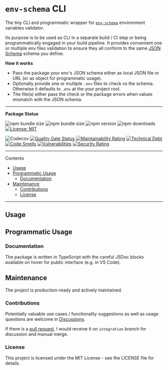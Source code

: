 # `env-schema` CLI

The tiny CLI and programmatic wrapper for [`env-schema`](https://www.npmjs.com/package/env-schema) environment variables validator.

Its purpose is to be used as CLI in a separate build / CI step or being programmatically engaged in your build pipeline. It provides convenient one or multiple env files validation to ensure they all conform to the same [JSON Schema](https://json-schema.org/) schema you define.

**How it works**

- Pass the package your env's JSON schema either as local JSON file or URL (or as object for programmatic usage).
- Optionally provide one or multiple `.env` files to check vs the schema. Otherwise it defaults to `.env` at the your project root.
- The file(s) either pass the check or the package errors when values mismatch with the JSON schema.

---

**Package Status**

![npm bundle size](https://img.shields.io/bundlephobia/min/env-schema-cli)
![npm bundle size](https://img.shields.io/bundlephobia/minzip/env-schema-cli)
![npm version](https://img.shields.io/npm/v/env-schema-cli?color=green)
![npm downloads](https://img.shields.io/npm/dm/env-schema-cli.svg?color=green)
[![License: MIT](https://img.shields.io/badge/License-MIT-yellow.svg?color=green)](https://opensource.org/licenses/MIT)

![Codecov](https://img.shields.io/codecov/c/github/WhereJuly/65-env-schema-cli?color=%2308A108)
[![Quality Gate Status](https://sonarcloud.io/api/project_badges/measure?project=WhereJuly_65-env-schema-cli&metric=alert_status)](https://sonarcloud.io/summary/new_code?id=WhereJuly_65-env-schema-cli)
[![Maintainability Rating](https://sonarcloud.io/api/project_badges/measure?project=WhereJuly_65-env-schema-cli&metric=sqale_rating)](https://sonarcloud.io/summary/new_code?id=WhereJuly_65-env-schema-cli)
[![Technical Debt](https://sonarcloud.io/api/project_badges/measure?project=WhereJuly_65-env-schema-cli&metric=sqale_index)](https://sonarcloud.io/summary/new_code?id=WhereJuly_65-env-schema-cli)
[![Code Smells](https://sonarcloud.io/api/project_badges/measure?project=WhereJuly_65-env-schema-cli&metric=code_smells)](https://sonarcloud.io/summary/new_code?id=WhereJuly_65-env-schema-cli)
[![Vulnerabilities](https://sonarcloud.io/api/project_badges/measure?project=WhereJuly_65-env-schema-cli&metric=vulnerabilities)](https://sonarcloud.io/summary/new_code?id=WhereJuly_65-env-schema-cli)
[![Security Rating](https://sonarcloud.io/api/project_badges/measure?project=WhereJuly_65-env-schema-cli&metric=security_rating)](https://sonarcloud.io/summary/new_code?id=WhereJuly_65-env-schema-cli)

---

Contents

- [Usage](#usage)
- [Programmatic Usage](#programmatic-usage)
  - [Documentation](#documentation)
- [Maintenance](#maintenance)
  - [Contributions](#contributions)
  - [License](#license)

---

## Usage

## Programmatic Usage

### Documentation

The package is written in TypeScript with the careful JSDoc blocks available on hover for public interface (e.g. in VS Code).

## Maintenance

The project is production-ready and actively maintained.

### Contributions

Potentially valuable use cases / functionality suggestions as well as usage questions are welcome in [Discussions](https://github.com/WhereJuly/65-env-schema-cli/discussions).

If there is a [pull request](https://github.com/WhereJuly/65-env-schema-cli/pulls), I would receive it on `integration` branch for discussion and manual merge.

### License

This project is licensed under the MIT License - see the LICENSE file for details.
